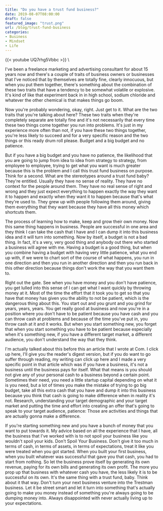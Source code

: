 ```yaml
---
title: "Do you have a trust fund business?"
date: 2019-08-07T08:00:00
draft: false
featured_image: "trust.png"
url: /blog/trust-fund-business
categories:
- Business
- Mindset
- Life
---
```


{{< youtube UQ7rhg5Vbbc >}} \

I've been a freelance marketing and advertising consultant for about 15 years now and there's a couple of traits of business owners or businesses that I've noticed that by themselves are totally fine, clearly innocuous, but when you put them together, there's something about the combination of these two traits that have a tendency to be somewhat volatile or explosive. It's kind of like that experiment back in in high school, sodium chloride and whatever the other chemical is that makes things go boom.

Now you're probably wondering, okay, right. Just get to it. What are the two traits that you're talking about here? These two traits when they're completely separate are totally fine and it's not necessarily that every time these two things come together you run into problems. It's just in my experience more often than not, if you have these two things together, you're less likely to succeed and for a very specific reason and the two things or this ready drum roll please. Budget and a big budget and no patience. 

But if you have a big budget and you have no patience, the likelihood that you are going to jump from idea to idea from strategy to strategy, from employee to employee, trying to get what you want is much greater because this is the problem and I call this trust fund business on purpose. Think for a second. What are the stereotypes around a trust fund baby? They're entitled. Usually they have no sense of reality. They have no context for the people around them. They have no real sense of right and wrong and they just expect everything to happen exactly the way they want it to happen and exactly when they want it to happen because that's what they're used to. They grew up with people following them around, giving them everything that they want because they have all this money which shortcuts them. 

The process of learning how to make, keep and grow their own money. Now this same thing happens in business. People are successful in one area and they think I can take the cash that I have and I can dump it into this business idea and it will turn into something. Now by itself, a budget is not a bad thing. In fact, it's a very, very good thing and anybody out there who started a business will agree with me. Having a budget is a good thing, but when you combine having a budget with having very little patience, what you end up with, if we were to chart sort of the course of what happens, you run in one direction and then you run in another direction and then you run back in this other direction because things don't work the way that you want them to. 

Right out the gate. See when you have money and you don't have patience, you get lulled into this sense of I can get what I want quickly by throwing money at it. Most of the time the effort that it took you to get so that you have that money has given you the ability to not be patient, which is the dangerous thing about this. You start out and you grunt and you grind for years, years, years. You get really good at business and now you're in a position where you don't have to be patient because you have cash and you can throw cash at problems and because of the time you've put in, you throw cash at it and it works. But when you start something new, you forget that when you start something you have to be patient because especially when it's something new, if you have a different target market, a different audience, you don't understand the way that they think. 

I'm actually talked about this before this an article that I wrote at Com. I click up here, I'll give you the reader's digest version, but if you do want to go suffer through reading, my writing can click up here and I made a very specific point in that article which was if you have a business, it's not a business until the business pays for itself. What that means is you should not give any of your personal cash to a business beyond a certain point. Sometimes their need, you need a little startup capital depending on what it is you need, but a lot of times you make the mistake of trying to go big budget, take all this extra cash that you have and dump it into this business because you think that cash is going to make difference when in reality it's not. Research, understanding your target demographic and your target market and putting the time and effort into creating an offer that's going to speak to your target audience, patience: Those are activities and things that are actually gonna make a difference. 

If you're starting something new and you have a bunch of money that you want to put towards it. My advice based on all the experience that I have, all the business that I've worked with is to not spoil your business like you wouldn't spoil your kids. Don't Spoil Your Business. Don't give it too much in terms of cash, in terms of assets, in terms of expectations, treat it like you were treated when you got started. When you built your first business, when you built whatever was successful that gave you that cash, you had to start from nothing. So let the business prove itself by generating its own revenue, paying for its own bills and generating its own profit. The more you prop up that business with whatever cash you have, the less likely it is to be successful on its own. It's the same thing with a trust fund, baby. Think about it that way. Don't turn your next business venture into the Trestman business. Let it be street smart and let it turn into something that's actually going to make you money instead of something you're always going to be dumping money into. Always disappointed with never actually living up to your expectations.